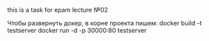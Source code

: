this is a task for epam lecture №02

Чтобы развернуть докер, в корне проекта пишем:
docker build -t testserver
docker run -d -p 30000:80 testserver